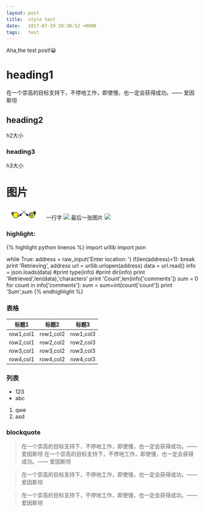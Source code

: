 ```yaml
---
layout: post
title:  style test
date:   2017-07-29 20:38:52 +0800
tags:   test
---
```

Aha,the test post!😀

# heading1
在一个崇高的目标支持下，不停地工作，即使慢，也一定会获得成功。—— 爱因斯坦

## heading2
h2大小

### heading3
h3大小

# 图片
![fight.gif](/images/fight.gif)
一行字
<img src="https://desk-fd.zol-img.com.cn/t_s960x600c5/g5/M00/0A/07/ChMkJ1waFS-IFKycAAD4vnBJX50AAt4CwBzfU4AAPjW497.jpg"/>
最后一张图片
<img src="https://desk-fd.zol-img.com.cn/t_s960x600c5/g5/M00/02/0A/ChMkJlbKz3qIGmtbAAI6CCuNT0IAALJVgN5ACgAAjog837.jpg" />
### highlight:
{% highlight python linenos %}
import urllib
import json

while True:
    address = raw_input('Enter location: ')
    if(len(address)<1):
        break
    print 'Retrieving', address
    url = urllib.urlopen(address)
    data = url.read()
    info = json.loads(data)
    #print type(info)
    #print dir(info)
    print 'Retrieved',len(data),'characters'
    print 'Count',len(info['comments'])
    sum = 0
    for count in info['comments']:
        sum = sum+int(count['count'])
    print 'Sum',sum
{% endhighlight %}

### 表格

| 标题1 | 标题2 | 标题3 |
|----|----|----|
|row1,col1|row1,col2|row1,col3|
|row2,col1|row2,col2|row2,col3|
|row3,col1|row3,col2|row3,col3|
|row4,col1|row4,col2|row4,col3|

### 列表

- 123
- abc

1. qwe
2. asd

### blockquote

> 在一个崇高的目标支持下，不停地工作，即使慢，也一定会获得成功。—— 爱因斯坦
> 在一个崇高的目标支持下，不停地工作，即使慢，也一定会获得成功。—— 爱因斯坦

<blockquote>在一个崇高的目标支持下，不停地工作，即使慢，也一定会获得成功。—— 爱因斯坦</blockquote>
<blockquote>在一个崇高的目标支持下，不停地工作，即使慢，也一定会获得成功。—— 爱因斯坦</blockquote>